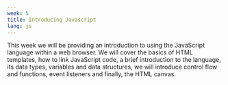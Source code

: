 ```yaml
---
week: 5
title: Introducing Javascript
lang: js
---
```


This week we will be providing an introduction to using the JavaScript language within a web browser.
We will cover the basics of HTML templates, how to link JavaScript code, a brief introduction to the language, its data types, variables and data structures, we will introduce control flow and functions, event listeners and finally, the HTML canvas.
